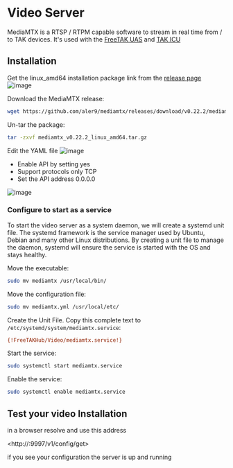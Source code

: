# Video Server
MediaMTX is a RTSP / RTPM capable software to stream in real time from / to TAK devices.
It's used with the [FreeTAK UAS](https://github.com/FreeTAKTeam/FreeTAKServer-User-Docs/blob/main/docs/tools/FreeTAKUAS.md) and [TAK ICU](https://github.com/FreeTAKTeam/FreeTAKServer-User-Docs/blob/main/docs/tools/takICU.md)

## Installation
Get the linux_amd64 installation package link from the [release page](https://github.com/aler9/mediamtx/releases)
![image](https://user-images.githubusercontent.com/60719165/142771721-3479eda5-5a0c-49a3-ba34-f0970bd4882d.png)

Download the MediaMTX release:
```bash
wget https://github.com/aler9/mediamtx/releases/download/v0.22.2/mediamtx_v0.22.2_linux_amd64.tar.gz
```

Un-tar the package:
```bash
tar -zxvf mediamtx_v0.22.2_linux_amd64.tar.gz
```


Edit the YAML file
![image](https://user-images.githubusercontent.com/60719165/142767943-a3363aec-a250-4b02-9156-3b9a58627665.png)

- Enable API by setting yes
- Support protocols only TCP
- Set the  API address 0.0.0.0

![image](https://user-images.githubusercontent.com/60719165/142767998-72a03e49-9055-4d4e-ac90-e8e00c51ffa9.png)

### Configure to start as a service
To start the video server as a system daemon, we will create a systemd unit file. The systemd framework is the service manager used by Ubuntu, Debian and many other Linux distributions. By creating a unit file to manage the daemon, systemd will ensure the service is started with the OS and stays healthy.

Move the executable:

```bash
sudo mv mediamtx /usr/local/bin/
```
Move the configuration file:
```bash
sudo mv mediamtx.yml /usr/local/etc/
```

Create the Unit File. 
Copy this complete text to `/etc/systemd/system/mediamtx.service`:
```ini
{!FreeTAKHub/Video/mediamtx.service!}
```

Start the service:
```bash
sudo systemctl start mediamtx.service
```

Enable  the service:
```bash
sudo systemctl enable mediamtx.service
```

## Test your video Installation
in a browser resolve and use this address

<http://<YOURSERVERIP>:9997/v1/config/get>

if you see your configuration the server is up and running

